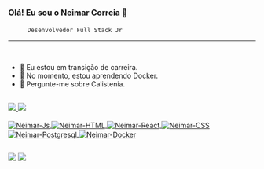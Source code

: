 <div> 

### Olá! Eu sou o Neimar Correia 👋
&ensp;&ensp;&ensp;&ensp;&ensp; ```Desenvolvedor Full Stack Jr```
 </div>
 
 ***
 
 <br/>
 
 <div>
	
- 🔭 Eu estou em transição de carreira.
- 🌱 No momento, estou aprendendo Docker.
- 💬 Pergunte-me sobre Calistenia.
</div>

##


<div>
	<a href="https://beacons.ai/neimarc">
	<img height="180em" src="https://github-readme-stats.vercel.app/api?username=neimarc&show_icons=true&theme=radical&iclude_all_commits=true&count_private=true"/>
	<img height="180em" src="https://github-readme-stats.vercel.app/api/top-langs/?username=neimarc&layout-compact&langs_count-16&theme=radical"/>
	
</div>
	

<div style="display: inline_block"><br>
	
<img align="center" alt="Neimar-Js" height="30"  src="https://img.shields.io/badge/JavaScript-F7DF1E?style=for-the-badge&logo=javascript&logoColor=black">
<img align="center" alt="Neimar-HTML" height="30"  src="https://img.shields.io/badge/HTML-ffffff?&style=for-the-badge&logo=html5&logoColor=#d75413">
<img align="center" alt="Neimar-React" height="30"  src="https://img.shields.io/badge/React-20232A?style=for-the-badge&logo=react&logoColor=61DAFB">
  
  <img align="center" alt="Neimar-CSS" height="30"  src="https://img.shields.io/badge/CSS-ffffff?&style=for-the-badge&logo=css3&logoColor=blue">
  <img align="center" alt="Neimar-Postgresql" height="30"  src="https://img.shields.io/badge/PostgreSQL-316192?style=for-the-badge&logo=postgresql&logoColor=white">
	<img align="center" alt="Neimar-Docker" height="30"  src="https://img.shields.io/badge/Docker-026014?&style=for-the-badge&logo=docker&logoColor=61DAFB">
	

##

<div>
<a href = "mailto:neimardeveloper@gmail.com"><img src="https://img.shields.io/badge/-Gmail-%23333?style=for-the-badge&logo=gmail&logoColor=white" target="_blank"></a>
  <a href="https://www.linkedin.com/in/neimarc/" target="_blank"><img src="https://img.shields.io/badge/-LinkedIn-%230077B5?style=for-the-badge&logo=linkedin&logoColor=white" target="_blank"></a> 

</div>



<!-- <img align="right" alt="Neimar-pic" height="150" style="border-radius:50px;" src="https://pps.whatsapp.net/v/t61.24694-24/107374098_304143830971050_8438199148334061929_n.jpg?ccb=11-4&oh=01_AdQ_cYmQ86NexoGmlRAD0hIdc_u0k6kXq2LbFCg4PxiTSA&oe=63D31164">
</div>  Essa é a foto do perfil

Ícones anteriores:
  <img align="center" alt="Neimar-Js" height="30" width="40" src="https://raw.githubusercontent.com/devicons/devicon/master/icons/javascript/javascript-plain.svg">
  <img align="center" alt="Neimar-React" height="30" width="40" src="https://raw.githubusercontent.com/devicons/devicon/master/icons/react/react-original.svg">
  <img align="center" alt="Neimar-HTML" height="30" width="40" src="https://raw.githubusercontent.com/devicons/devicon/master/icons/html5/html5-original.svg">
  <img align="center" alt="Neimar-CSS" height="30" width="40" src="https://raw.githubusercontent.com/devicons/devicon/master/icons/css3/css3-original.svg">
  <img align="center" alt="Neimar-Ts" height="30" width="40" src="https://raw.githubusercontent.com/devicons/devicon/master/icons/postgresql/postgresql-original.svg">
  <img align="center" alt="Neimar-Ts" height="30" width="40" src="https://raw.githubusercontent.com/devicons/devicon/master/icons/docker/docker-original.svg">


--!>


